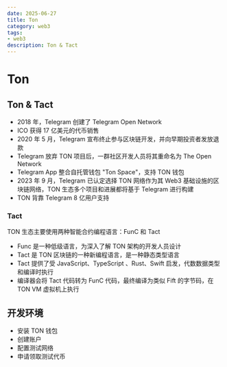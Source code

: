 ```yaml
---
date: 2025-06-27
title: Ton
category: web3
tags:
- web3
description: Ton & Tact 
---
```


# Ton

## Ton & Tact

- 2018 年，Telegram 创建了 Telegram Open Network
- ICO 获得 17 亿美元的代币销售
- 2020 年 5 月，Telegram 宣布终止参与区块链开发，并向早期投资者发放退款
- Telegram 放弃 TON 项目后，一群社区开发人员将其重命名为 The Open Network
- Telegram App 整合自托管钱包 "Ton Space"，支持 TON 钱包
- 2023 年 9 月，Telegram 已认定选择 TON 网络作为其 Web3 基础设施的区块链网络，TON 生态多个项目和进展都将基于 Telegram 进行构建
- TON 背靠 Telegram 8 亿用户支持

### Tact

TON 生态主要使用两种智能合约编程语言：FunC 和 Tact

- Func 是一种低级语言，为深入了解 TON 架构的开发人员设计
- Tact 是 TON 区块链的一种新编程语言，是一种静态类型语言
- Tact 提供了受 JavaScript、TypeScript 、Rust、Swift 启发，代数数据类型和编译时执行
- 编译器会将 Tact 代码转为 FunC 代码，最终编译为类似 Fift 的字节码，在 TON VM 虚拟机上执行

## 开发环境

- 安装 TON 钱包
- 创建账户
- 配置测试网络
- 申请领取测试代币



